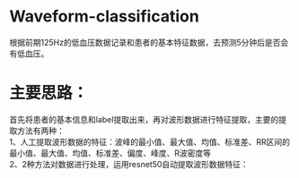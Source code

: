 # Waveform-classification
根据前期125Hz的低血压数据记录和患者的基本特征数据，去预测5分钟后是否会有低血压。

# 主要思路：
首先将患者的基本信息和label提取出来，再对波形数据进行特征提取，主要的提取方法有两种：\
1、人工提取波形数据的特征：波峰的最小值、最大值、均值、标准差、RR区间的最小值、最大值、均值、标准差、偏度、峰度、R波密度等\
2、2种方法对数据进行处理，运用resnet50自动提取波形数据特征：






